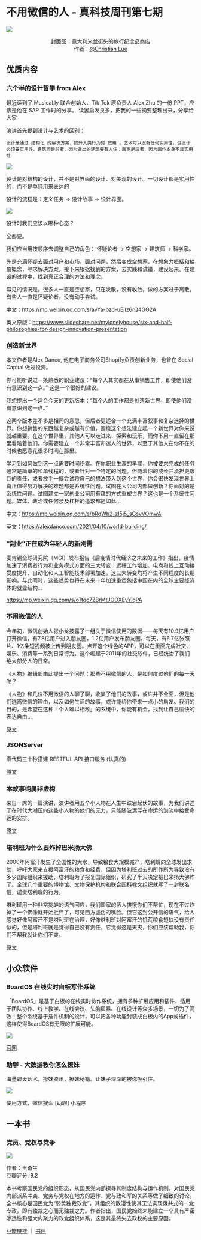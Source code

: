 # 不用微信的人 - 真科技周刊第七期

![](../assets/images/7/05.jpg)

<center>
封面图：意大利米兰街头的旅行纪念品商店
</center>

<center>
作者：<a href="https://unsplash.com/photos/wt2f53LDubA">@Christian Lue</a>
</center>

## 优质内容

### 六个半的设计哲学 from Alex

最近读到了 Musical.ly 联合创始人、Tik Tok 原负责人 Alex Zhu 的一份 PPT，应该是他在 SAP 工作时的分享。 读罢启发良多，把我的一些摘要整理出来，分享给大家

演讲首先提到设计与艺术的区别：

```
设计是通过 结构化 的解决方案，提升人类行为的 效用 。艺术可以没有任何实用性，但设计必须要实用性。建筑师是前者，因为做出的建筑要有人住；画家是后者，因为画作本身不具实用性
```

![](../assets/images/7/03.png)


设计是对结构的设计，并不是对界面的设计、对美观的设计。一切设计都是实用性的，而不是单纯用来表达的

设计的流程是：定义任务 -> 设计故事 -> 设计界面。

![](../assets/images/7/04.png)

设计时我们应该以哪种心态？

全都要。

我们应当用按顺序去调整自己的角色：
怀疑论者 -> 空想家 -> 建筑师 -> 科学家。

先是充满怀疑去面对用户和市场，面对问题，然后变成空想家，在想象力概括和抽象概念，寻求解决方案。接下来根据找到的方案，去实践和试错，建设起来。在建设的过程中，找到真正合理的方法和理念。

常见的情况是，很多人一直是空想家，只在发散，没有收敛，做的方案过于离散。有些人一直是怀疑论者，没有动手尝试。

中文：https://mp.weixin.qq.com/s/avYa-bzd-uEjIz6rQ4GG2A

英文原版：https://www.slideshare.net/mylonelyhouse/six-and-half-philosophies-for-design-innovation-presentation

### 创造新世界

本文作者是Alex Danco,  他在电子商务公司Shopify负责创新业务，也曾在 Social Capital 做过投资。

你可能听说过一条熟悉的职业建议：“每个人其实都在从事销售工作，即使他们没有意识到这一点。”  这是一个很好的建议。

我想提出一个适合今天的更新版本：“每个人的工作都是创造新世界，即使他们没有意识到这一点。”

这两个版本差不多是相同的意思，但后者更适合一个充满丰富叙事和复杂选择的世界。你想销售的东西越复杂或越有价值，围绕这个想法建立起一个新世界对你来说就越重要。在这个世界里，其他人可以走进来、探索和玩乐，而你不用一直留在那里看陪着他们。你需要建立一个非常丰富和迷人的世界，以至于其他人在你不在的时候也愿意花很多时间在那里。

学习到如何做到这一点需要时间积累。在你职业生涯的早期，你被要求完成的任务通常是简单的和单线程的，或者针对一个特定的问题。但随着你的成长并承担更艰巨的责任，或者放手一搏尝试将自己的想法带入到这个世界，你会很快发现世界上真正值得努力解决的难题都是系统性问题。试图在大公司内部做创新？你面对的是系统性问题。试图建立一家创业公司用有趣的方式重塑世界？这也是一个系统性问题。媒体、政治或任何涉及杠杆的追求都是如此...

中文：https://mp.weixin.qq.com/s/bRqWb2-zI5j5_sGsvVOmwA

英文：https://alexdanco.com/2021/04/10/world-building/

### “副业”正在成为年轻人的新刚需

麦肯锡全球研究院（MGI）发布报告《后疫情时代经济之未来的工作》指出，疫情加速了消费者行为和业务模式方面的三大转变：远程工作增加、电商和线上互动接受度提升、自动化和人工智能技术部署加速。这三大转变均将产生不同程度的长期影响。与此同时，这些趋势也将在未来十年加速重塑包括中国在内的全球主要经济体的就业结构...

https://mp.weixin.qq.com/s/oTtqc7ZBrMtJOOXEyYiqPA

### 不用微信的人

今年初，微信创始人张小龙披露了一组关于微信使用的数据——每天有10.9亿用户打开微信，有7.8亿用户进入朋友圈，1.2亿用户发布朋友圈。每天，有6.7亿张照片、1亿条短视频被上传到朋友圈。点开这个绿色的APP，可以在里面完成社交、娱乐、消费等一系列日常行为。这个崛起于2011年的社交软件，已经统治了我们绝大部分人的日常。

《人物》编辑部由此提出一个问题：那些不用微信的人，是如何度过他们的每一天呢？

《人物》和几位不用微信的人聊了聊，收集了他们的故事，或许并不全面，但是他们逃离微信的理由，以及如何生活的故事，或许能给你带来一点小的启发。我们的目的，是希望在这种「个人难以相敌」的系统中，你能有机会，找到让自己愉快的表达自由...

[原文](https://mp.weixin.qq.com/s/BcYAJ95Pub3HQKXNF8XTLw)

### JSONServer

零代码三十秒搭建 RESTFUL API 接口服务 (认真的)

[原文](https://github.com/typicode/json-server)

### 本故事纯属非虚构

来自一席的一篇演讲，演讲者用五个小人物在人生中跌宕起伏的故事，为我们讲述了在时代大潮压向这些小人物的他们的无力，只能随波漂浮在命运的洪流中接受命运的安排。

[原文](https://www.youtube.com/watch?v=unQJyn4Mzg4)


### 塔利班为什么要炸掉巴米扬大佛

2000年阿富汗发生了全国性的大水，导致粮食大规模减产，塔利班向全球发出求助，呼吁大家来支援阿富汗的粮食和经费，但因为塔利班过去的所作所为导致没有多少国际组织来援助，塔利班为了报复国际组织，研究了半天决定把巴米扬大佛炸了。全球几个重要的博物馆、文物保护机构和联合国科教文组织就写了一封联名信，谴责塔利班的行为。

塔利班用一种非常挑衅的语气回应，我们国家的活人挨饿你们不帮忙，现在不过炸掉了一个佛像就开始批评了，可见西方虚伪的嘴脸。但它这封公开信的语气，给人感觉好像阿富汗不是塔利班在治理，好像塔利班对阿富汗的饥荒粮食短缺没有责任似的，但是塔利班就是觉得自己没有责任，它觉得这是天灾，你们应该帮助我，你们不帮我就让你们不爽。

[原文](https://mp.weixin.qq.com/s/hyEKWfKW9FNMEpdPBXsmIA)

## 小众软件

### BoardOS 在线实时白板写作系统

「BoardOS」是基于白板的在线实时协作系统，拥有多种扩展应用和插件，适用于团队协作、线上教学、在线会议、头脑风暴、在线设计等众多场景，一切为了高效！整个系统基于插件机制的设计，可以把各种功能封装成白板内的App或插件，这样使得BoardOS有无限的扩展可能。

![](../assets/images/7/01.png)

[官网](https://boardos.online/)

### 助聊 - 大数据教你怎么撩妹

海量聊天话术，撩妹资讯，撩妹秘籍。让妹子深深的被你吸引住。

![](../assets/images/7/02.png)

使用方式，微信搜索 [助聊] 小程序

## 一本书

### 党员、党权与党争

![](../assets/images/7/06.jpeg)

作者：王奇生 <br/>
豆瓣评分: 9.2

本书考察国民党的组织形态，从国民党内部探寻其制度结构与运作机制，对国民党内部派系冲突、党务与党权在地方的运作、党与政和军的关系等做了细致的讨论。全书核心是国民党为“弱势独裁政党”，其组织的散漫性使其无法实现俄共式的一党专政，即有独裁之心而无独裁之力。作者指出，国民党始终未能建立一个具有严密渗透性和强大内聚力的政党组织体系，这是其最终失去政权的主要原因。

[豆瓣链接](https://book.douban.com/subject/5372471/) ｜ [书评](https://book.douban.com/review/1614112/)